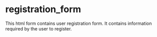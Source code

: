 # registration_form
This html form contains user registration form.
It contains information required by the user to register.
